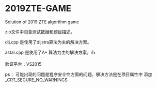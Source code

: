 # 2019ZTE-GAME
Solution of 2019 ZTE algorithm game 

zip文件中包含测试数据和题目描述。

dij.cpp 是使用了dijstra算法为主的解决方案。

astar.cpp 是使用了A* 算法为主的解决方案。:+1:


验证平台：VS2015 

ps： 可能出现的问题是程序安全性方面的问题，解决方法是在项目属性中 添加 _CRT_SECURE_NO_WARNINGS


